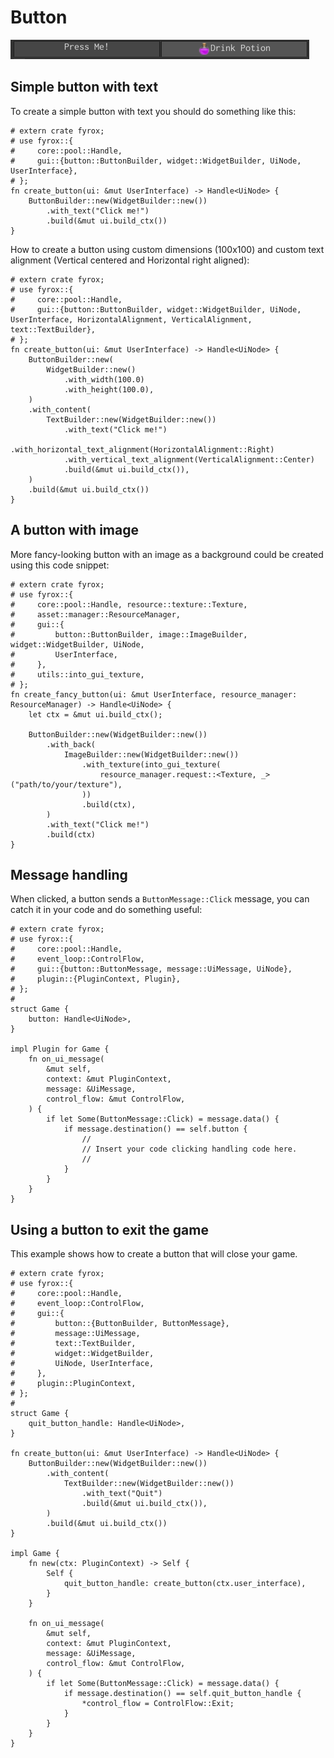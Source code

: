 # Button

![buttons](button.png)

## Simple button with text

To create a simple button with text you should do something like this:

```rust,no_run
# extern crate fyrox;
# use fyrox::{
#     core::pool::Handle,
#     gui::{button::ButtonBuilder, widget::WidgetBuilder, UiNode, UserInterface},
# };
fn create_button(ui: &mut UserInterface) -> Handle<UiNode> {
    ButtonBuilder::new(WidgetBuilder::new())
        .with_text("Click me!")
        .build(&mut ui.build_ctx())
}
```

How to create a button using custom dimensions (100x100) and custom text alignment (Vertical centered and Horizontal 
right aligned):

```rust,no_run
# extern crate fyrox;
# use fyrox::{
#     core::pool::Handle,
#     gui::{button::ButtonBuilder, widget::WidgetBuilder, UiNode, UserInterface, HorizontalAlignment, VerticalAlignment, text::TextBuilder},
# };
fn create_button(ui: &mut UserInterface) -> Handle<UiNode> {
    ButtonBuilder::new(
        WidgetBuilder::new()
            .with_width(100.0)
            .with_height(100.0),
    )
    .with_content(
        TextBuilder::new(WidgetBuilder::new())
            .with_text("Click me!")
            .with_horizontal_text_alignment(HorizontalAlignment::Right)
            .with_vertical_text_alignment(VerticalAlignment::Center)
            .build(&mut ui.build_ctx()),
    )
    .build(&mut ui.build_ctx())
}
```

## A button with image

More fancy-looking button with an image as a background could be created using this code snippet:

```rust,no_run
# extern crate fyrox;
# use fyrox::{
#     core::pool::Handle, resource::texture::Texture,
#     asset::manager::ResourceManager,
#     gui::{
#         button::ButtonBuilder, image::ImageBuilder, widget::WidgetBuilder, UiNode,
#         UserInterface,
#     },
#     utils::into_gui_texture,
# };
fn create_fancy_button(ui: &mut UserInterface, resource_manager: ResourceManager) -> Handle<UiNode> {
    let ctx = &mut ui.build_ctx();

    ButtonBuilder::new(WidgetBuilder::new())
        .with_back(
            ImageBuilder::new(WidgetBuilder::new())
                .with_texture(into_gui_texture(
                    resource_manager.request::<Texture, _>("path/to/your/texture"),
                ))
                .build(ctx),
        )
        .with_text("Click me!")
        .build(ctx)
}
```

## Message handling

When clicked, a button sends a `ButtonMessage::Click` message, you can catch it in your code and do something
useful:

```rust,no_run
# extern crate fyrox;
# use fyrox::{
#     core::pool::Handle,
#     event_loop::ControlFlow,
#     gui::{button::ButtonMessage, message::UiMessage, UiNode},
#     plugin::{PluginContext, Plugin},
# };
# 
struct Game {
    button: Handle<UiNode>,
}

impl Plugin for Game {
    fn on_ui_message(
        &mut self,
        context: &mut PluginContext,
        message: &UiMessage,
        control_flow: &mut ControlFlow,
    ) {
        if let Some(ButtonMessage::Click) = message.data() {
            if message.destination() == self.button {
                //
                // Insert your code clicking handling code here.
                //
            }
        }
    }
}
```

## Using a button to exit the game

This example shows how to create a button that will close your game.

```rust,no_run
# extern crate fyrox;
# use fyrox::{
#     core::pool::Handle,
#     event_loop::ControlFlow,
#     gui::{
#         button::{ButtonBuilder, ButtonMessage},
#         message::UiMessage,
#         text::TextBuilder,
#         widget::WidgetBuilder,
#         UiNode, UserInterface,
#     },
#     plugin::PluginContext,
# };
# 
struct Game {
    quit_button_handle: Handle<UiNode>,
}

fn create_button(ui: &mut UserInterface) -> Handle<UiNode> {
    ButtonBuilder::new(WidgetBuilder::new())
        .with_content(
            TextBuilder::new(WidgetBuilder::new())
                .with_text("Quit")
                .build(&mut ui.build_ctx()),
        )
        .build(&mut ui.build_ctx())
}

impl Game {
    fn new(ctx: PluginContext) -> Self {
        Self {
            quit_button_handle: create_button(ctx.user_interface),
        }
    }

    fn on_ui_message(
        &mut self,
        context: &mut PluginContext,
        message: &UiMessage,
        control_flow: &mut ControlFlow,
    ) {
        if let Some(ButtonMessage::Click) = message.data() {
            if message.destination() == self.quit_button_handle {
                *control_flow = ControlFlow::Exit;
            }
        }
    }
}
```

